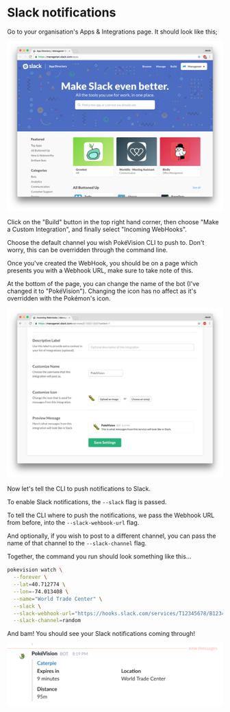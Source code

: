 # Slack notifications

Go to your organisation's Apps & Integrations page. It should look like this;

![Apps & Integrations](./slack-notifications/screenshot-1.png)

Click on the "Build" button in the top right hand corner, then choose "Make a Custom Integration", and finally select "Incoming WebHooks".

Choose the default channel you wish PokéVision CLI to push to. Don't worry, this can be overridden through the command line.

Once you've created the WebHook, you should be on a page which presents you with a Webhook URL, make sure to take note of this.

At the bottom of the page, you can change the name of the bot (I've changed it to "PokéVision"). Changing the icon has no affect as it's overridden with the Pokémon's icon.

![Webhook customisations](./slack-notifications/screenshot-2.png)

Now let's tell the CLI to push notifications to Slack.

To enable Slack notifications, the `--slack` flag is passed.

To tell the CLI where to push the notifications, we pass the Webhook URL from before, into the `--slack-wehbook-url` flag.

And optionally, if you wish to post to a different channel, you can pass the name of that channel to the `--slack-channel` flag.

Together, the command you run should look something like this...

```sh
pokevision watch \
  --forever \
  --lat=40.712774 \
  --lon=-74.013408 \
  --name="World Trade Center" \
  --slack \
  --slack-webhook-url="https://hooks.slack.com/services/T12345678/B12345678/nfogsnfmwi34oti3g4ot8" \
  --slack-channel=random
```

And bam! You should see your Slack notifications coming through!

![Slack notification](./slack-notifications/screenshot-3.png)
